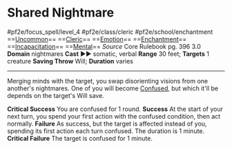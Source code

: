 # Shared Nightmare
#pf2e/focus_spell/level_4 #pf2e/class/cleric #pf2e/school/enchantment 
==[Uncommon](Uncommon.md)== ==[Cleric](Cleric.md)== ==[Emotion](Emotion.md)== ==[Enchantment](Enchantment.md)== ==[Incapacitation](Incapacitation.md)== ==[Mental](Mental.md)==
*Source* Core Rulebook pg. 396 3.0
**Domain** nightmares
**Cast** ►► somatic, verbal
**Range** 30 feet; **Targets** 1 creature
**Saving Throw** Will; **Duration** varies

---
Merging minds with the target, you swap disorienting visions from one another's nightmares. One of you will become [Confused](Confused.md), but which it'll be depends on the target's Will save.

**Critical Success** You are confused for 1 round.
**Success** At the start of your next turn, you spend your first action with the confused condition, then act normally.
**Failure** As success, but the target is affected instead of you, spending its first action each turn confused. The duration is 1 minute.
**Critical Failure** The target is confused for 1 minute.